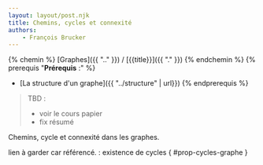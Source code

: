```yaml
---
layout: layout/post.njk
title: Chemins, cycles et connexité
authors: 
    - François Brucker
---
```


{% chemin %}
[Graphes]({{ ".." }}) / [{{title}}]({{ "." }})
{% endchemin %}
{% prerequis "**Prérequis** :" %}
* [La structure d'un graphe]({{ "../structure" | url}})
{% endprerequis %}

> TBD : 
> * voir le cours papier
> * fix résumé

<!-- début résumé -->

Chemins, cycle et connexité dans les graphes.

<!-- fin résumé -->


lien à garder car référencé. : 
existence de cycles { #prop-cycles-graphe }